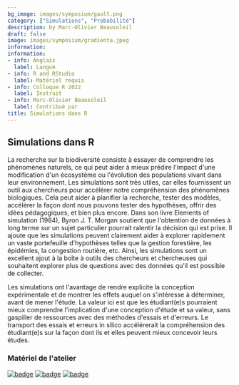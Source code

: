 ```yaml
---
bg_image: images/symposium/gault.png
category: ["Simulations", "Probabilité"]
description: by Marc-Olivier Beausoleil
draft: false
image: images/symposium/gradienta.jpeg
information:
information:
- info: Anglais
  label: Langue
- info: R and RStudio
  label: Matériel requis
- info: Colloque R 2022
  label: Instruit
- info: Marc-Olivier Beausoleil
  label: Contribué par
title: Simulations dans R
---
```


## Simulations dans R

La recherche sur la biodiversité consiste à essayer de comprendre les phénomènes naturels, ce qui peut aider à mieux prédire l'impact d'une modification d'un écosystème ou l'évolution des populations vivant dans leur environnement. Les simulations sont très utiles, car elles fournissent un outil aux chercheurs pour accélérer notre compréhension des phénomènes biologiques. Cela peut aider à planifier la recherche, tester des modèles, accélérer la façon dont nous pouvons tester des hypothèses, offrir des idées pédagogiques, et bien plus encore. Dans son livre Elements of simulation (1984), Byron J. T. Morgan soutient que l'obtention de données à long terme sur un sujet particulier pourrait ralentir la décision qui est prise. Il ajoute que les simulations peuvent clairement aider à explorer rapidement un vaste portefeuille d'hypothèses telles que la gestion forestière, les épidémies, la congestion routière, etc. Ainsi, les simulations sont un excellent ajout à la boîte à outils des chercheurs et chercheuses qui souhaitent explorer plus de questions avec des données qu'il est possible de collecter.

Les simulations ont l'avantage de rendre explicite la conception expérimentale et de montrer les effets auquel on s'intéresse à déterminer, avant de mener l'étude. La valeur ici est que les étudiant(e)s pourraient mieux comprendre l'implication d'une conception d'étude et sa valeur, sans gaspiller de ressources avec des méthodes d'essais et d'erreurs. Le transport des essais et erreurs in silico accélérerait la compréhension des étudiant(e)s sur la façon dont ils et elles peuvent mieux concevoir leurs études.

### Matériel de l'atelier

[![badge](https://img.shields.io/static/v1?style=for-the-badge&label=Présentation&message=Ouvrir&color=BF616A)](https://beausoleilmo.github.io/Rsimulation/workshopXX-en.html#1) [![badge](https://img.shields.io/static/v1?style=for-the-badge&label=Script&message=R&color=B48EAD)](https://github.com/beausoleilmo/Rsimulation/blob/6786d553e657db08ae28a31c5a4764dade704400/workshopXX-En/scripts/workshopXX-en.r) [![badge](https://img.shields.io/static/v1?style=for-the-badge&label=Cheatsheet&message=R&color=8FBCBB)](https://docs.google.com/presentation/d/11bNgLUCyvlL8Ndq_nF-N6T71dZwgETbhbSHuc40VqvU/edit?usp=sharing)